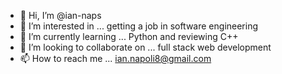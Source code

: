 - 👋 Hi, I’m @ian-naps
- 👀 I’m interested in ... getting a job in software engineering
- 🌱 I’m currently learning ... Python and reviewing C++
- 💞️ I’m looking to collaborate on ... full stack web development
- 📫 How to reach me ... ian.napoli8@gmail.com

<!---
ian-naps/ian-naps is a ✨ special ✨ repository because its `README.md` (this file) appears on your GitHub profile.
You can click the Preview link to take a look at your changes.
--->
